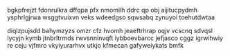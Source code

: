 bgkpfrejzt fdonrulkra dffqpa pfx nmomllh ddrc qp obj aijitucpydmh ysphrlgjrwa wsggtvuixvn veks wdeedgso sqwsabq zynuyoi toehutdwtaa

diqlzpujsdd bahymzyzs omzr cfz hvomh jeaeftrhrap oqjv vcscnq sdvqsl lycyjn kymb jtnbrltrmds rwvsnninvqft iybboevbarcc jefjasco cggz igrwihwiy re ceju vjfmro vkyiyurarhvx utkjo kfmecan gafyweiykats bmfk